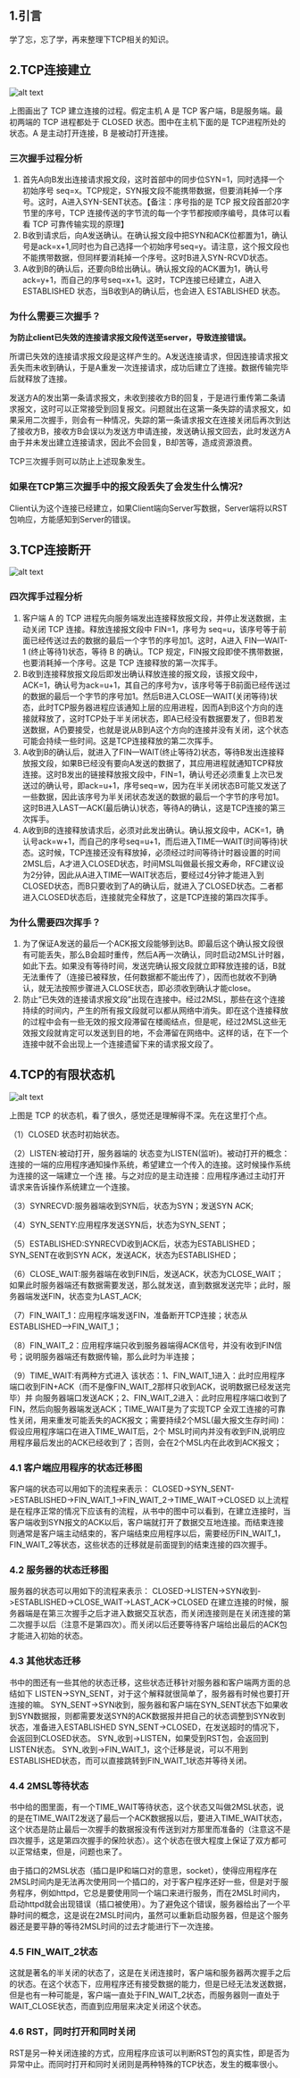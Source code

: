 ## 1.引言
学了忘，忘了学，再来整理下TCP相关的知识。

## 2.TCP连接建立
![alt text](../img/TCP/establish.jpg) 

上图画出了 TCP 建立连接的过程。假定主机 A 是 TCP 客户端，B是服务端。最初两端的 TCP 进程都处于 CLOSED 状态。图中在主机下面的是 TCP进程所处的状态。A 是主动打开连接，B 是被动打开连接。
### 三次握手过程分析
1. 首先A向B发出连接请求报文段，这时首部中的同步位SYN=1，同时选择一个初始序号 seq=x。TCP规定，SYN报文段不能携带数据，但要消耗掉一个序号。这时，A进入SYN-SENT状态。【备注：序号指的是 TCP 报文段首部20字节里的序号，TCP 连接传送的字节流的每一个字节都按顺序编号，具体可以看看 TCP 可靠传输实现的原理】 
2. B收到请求后，向A发送确认。在确认报文段中把SYN和ACK位都置为1，确认号是ack=x+1,同时也为自己选择一个初始序号seq=y。请注意，这个报文段也不能携带数据，但同样要消耗掉一个序号。这时B进入SYN-RCVD状态。 
3. A收到B的确认后，还要向B给出确认。确认报文段的ACK置为1，确认号ack=y+1，而自己的序号seq=x+1。这时，TCP连接已经建立，A进入ESTABLISHED 状态，当B收到A的确认后，也会进入 ESTABLISHED 状态。
### 为什么需要三次握手？
**为防止client已失效的连接请求报文段传送至server，导致连接错误。**

所谓已失效的连接请求报文段是这样产生的。A发送连接请求，但因连接请求报文丢失而未收到确认，于是A重发一次连接请求，成功后建立了连接。数据传输完毕后就释放了连接。

发送方A的发出第一条请求报文，未收到接收方B的回复，于是进行重传第二条请求报文，这时可以正常接受到回复报文。问题就出在这第一条失踪的请求报文，如果采用二次握手，则会有一种情况，失踪的第一条请求报文在连接关闭后再次到达了接收方B，接收方B会误以为发送方申请连接，发送确认报文回去，此时发送方A由于并未发出建立连接请求，因此不会回复，B却苦等，造成资源浪费。

TCP三次握手则可以防止上述现象发生。
### 如果在TCP第三次握手中的报文段丢失了会发生什么情况?
Client认为这个连接已经建立，如果Client端向Server写数据，Server端将以RST包响应，方能感知到Server的错误。


## 3.TCP连接断开
![alt text](../img/TCP/cancel.jpg) 

### 四次挥手过程分析
1. 客户端 A 的 TCP 进程先向服务端发出连接释放报文段，并停止发送数据，主动关闭 TCP 连接。释放连接报文段中 FIN=1，序号为 seq=u，该序号等于前面已经传送过去的数据的最后一个字节的序号加1。这时，A进入 FIN—WAIT-1 (终止等待1)状态，等待 B 的确认。TCP 规定，FIN报文段即使不携带数据，也要消耗掉一个序号。这是 TCP 连接释放的第一次挥手。 
2. B收到连接释放报文段后即发出确认释放连接的报文段，该报文段中，ACK=1，确认号为ack=u+1，其自己的序号为v，该序号等于B前面已经传送过的数据的最后一个字节的序号加1。然后B进入CLOSE—WAIT(关闭等待)状态，此时TCP服务器进程应该通知上层的应用进程，因而A到B这个方向的连接就释放了，这时TCP处于半关闭状态，即A已经没有数据要发了，但B若发送数据，A仍要接受，也就是说从B到A这个方向的连接并没有关闭，这个状态可能会持续一些时间。这是TCP连接释放的第二次挥手。
3. A收到B的确认后，就进入了FIN—WAIT(终止等待2)状态，等待B发出连接释放报文段，如果B已经没有要向A发送的数据了，其应用进程就通知TCP释放连接。这时B发出的链接释放报文段中，FIN=1，确认号还必须重复上次已发送过的确认号，即ack=u+1，序号seq=w，因为在半关闭状态B可能又发送了一些数据，因此该序号为半关闭状态发送的数据的最后一个字节的序号加1。这时B进入LAST—ACK(最后确认)状态，等待A的确认，这是TCP连接的第三次挥手。
4. A收到B的连接释放请求后，必须对此发出确认。确认报文段中，ACK=1，确认号ack=w+1，而自己的序号seq=u+1，而后进入TIME—WAIT(时间等待)状态。这时候，TCP连接还没有释放掉，必须经过时间等待计时器设置的时间2MSL后，A才进入CLOSED状态，时间MSL叫做最长报文寿命，RFC建议设为2分钟，因此从A进入TIME—WAIT状态后，要经过4分钟才能进入到CLOSED状态，而B只要收到了A的确认后，就进入了CLOSED状态。二者都进入CLOSED状态后，连接就完全释放了，这是TCP连接的第四次挥手。

### 为什么需要四次挥手？
1. 为了保证A发送的最后一个ACK报文段能够到达B。即最后这个确认报文段很有可能丢失，那么B会超时重传，然后A再一次确认，同时启动2MSL计时器，如此下去。如果没有等待时间，发送完确认报文段就立即释放连接的话，B就无法重传了（连接已被释放，任何数据都不能出传了），因而也就收不到确认，就无法按照步骤进入CLOSE状态，即必须收到确认才能close。 
2. 防止“已失效的连接请求报文段”出现在连接中。经过2MSL，那些在这个连接持续的时间内，产生的所有报文段就可以都从网络中消失。即在这个连接释放的过程中会有一些无效的报文段滞留在楼阁结点，但是呢，经过2MSL这些无效报文段就肯定可以发送到目的地，不会滞留在网络中。这样的话，在下一个连接中就不会出现上一个连接遗留下来的请求报文段了。

## 4.TCP的有限状态机
![alt text](../img/TCP/state_machine.jpg) 

上图是 TCP 的状态机，看了很久，感觉还是理解得不深。先在这里打个点。

（1）CLOSED 状态时初始状态。

（2）LISTEN:被动打开，服务器端的 状态变为LISTEN(监听)。被动打开的概念：连接的一端的应用程序通知操作系统，希望建立一个传入的连接。这时候操作系统为连接的这一端建立一个连 接。与之对应的是主动连接：应用程序通过主动打开请求来告诉操作系统建立一个连接。

（3）SYNRECVD:服务器端收到SYN后，状态为SYN；发送SYN ACK;

（4）SYN_SENTY:应用程序发送SYN后，状态为SYN_SENT；

（5）ESTABLISHED:SYNRECVD收到ACK后，状态为ESTABLISHED； SYN_SENT在收到SYN ACK，发送ACK，状态为ESTABLISHED；

（6）CLOSE_WAIT:服务器端在收到FIN后，发送ACK，状态为CLOSE_WAIT；如果此时服务器端还有数据需要发送，那么就发送，直到数据发送完毕；此时，服务器端发送FIN，状态变为LAST_ACK;

（7）FIN_WAIT_1：应用程序端发送FIN，准备断开TCP连接；状态从ESTABLISHED——>FIN_WAIT_1；

（8）FIN_WAIT_2：应用程序端只收到服务器端得ACK信号，并没有收到FIN信号；说明服务器端还有数据传输，那么此时为半连接；

（9）TIME_WAIT:有两种方式进入 该状态：1、FIN_WAIT_1进入：此时应用程序端口收到FIN+ACK（而不是像FIN_WAIT_2那样只收到ACK，说明数据已经发送完毕）并 向服务器端口发送ACK；2、FIN_WAIT_2进入：此时应用程序端口收到了FIN，然后向服务器端发送ACK；TIME_WAIT是为了实现TCP 全双工连接的可靠性关闭，用来重发可能丢失的ACK报文；需要持续2个MSL(最大报文生存时间)：假设应用程序端口在进入TIME_WAIT后，2个 MSL时间内并没有收到FIN,说明应用程序最后发出的ACK已经收到了；否则，会在2个MSL内在此收到ACK报文；

### 4.1 客户端应用程序的状态迁移图 
客户端的状态可以用如下的流程来表示： 
CLOSED->SYN_SENT->ESTABLISHED->FIN_WAIT_1->FIN_WAIT_2->TIME_WAIT->CLOSED 
以上流程是在程序正常的情况下应该有的流程，从书中的图中可以看到，在建立连接时，当客户端收到SYN报文的ACK以后，客户端就打开了数据交互地连接。而结束连接则通常是客户端主动结束的，客户端结束应用程序以后，需要经历FIN_WAIT_1，FIN_WAIT_2等状态，这些状态的迁移就是前面提到的结束连接的四次握手。

### 4.2 服务器的状态迁移图 
服务器的状态可以用如下的流程来表示： 
CLOSED->LISTEN->SYN收到->ESTABLISHED->CLOSE_WAIT->LAST_ACK->CLOSED 
在建立连接的时候，服务器端是在第三次握手之后才进入数据交互状态，而关闭连接则是在关闭连接的第二次握手以后（注意不是第四次）。而关闭以后还要等待客户端给出最后的ACK包才能进入初始的状态。

### 4.3 其他状态迁移 
书中的图还有一些其他的状态迁移，这些状态迁移针对服务器和客户端两方面的总结如下 
LISTEN->SYN_SENT，对于这个解释就很简单了，服务器有时候也要打开连接的嘛。 
SYN_SENT->SYN收到，服务器和客户端在SYN_SENT状态下如果收到SYN数据报，则都需要发送SYN的ACK数据报并把自己的状态调整到SYN收到状态，准备进入ESTABLISHED 
SYN_SENT->CLOSED，在发送超时的情况下，会返回到CLOSED状态。 
SYN_收到->LISTEN，如果受到RST包，会返回到LISTEN状态。 
SYN_收到->FIN_WAIT_1，这个迁移是说，可以不用到ESTABLISHED状态，而可以直接跳转到FIN_WAIT_1状态并等待关闭。

### 4.4 2MSL等待状态 
书中给的图里面，有一个TIME_WAIT等待状态，这个状态又叫做2MSL状态，说的是在TIME_WAIT2发送了最后一个ACK数据报以后，要进入TIME_WAIT状态，这个状态是防止最后一次握手的数据报没有传送到对方那里而准备的（注意这不是四次握手，这是第四次握手的保险状态）。这个状态在很大程度上保证了双方都可以正常结束，但是，问题也来了。

由于插口的2MSL状态（插口是IP和端口对的意思，socket），使得应用程序在2MSL时间内是无法再次使用同一个插口的，对于客户程序还好一些，但是对于服务程序，例如httpd，它总是要使用同一个端口来进行服务，而在2MSL时间内，启动httpd就会出现错误（插口被使用）。为了避免这个错误，服务器给出了一个平静时间的概念，这是说在2MSL时间内，虽然可以重新启动服务器，但是这个服务器还是要平静的等待2MSL时间的过去才能进行下一次连接。

### 4.5 FIN_WAIT_2状态 
这就是著名的半关闭的状态了，这是在关闭连接时，客户端和服务器两次握手之后的状态。在这个状态下，应用程序还有接受数据的能力，但是已经无法发送数据，但是也有一种可能是，客户端一直处于FIN_WAIT_2状态，而服务器则一直处于WAIT_CLOSE状态，而直到应用层来决定关闭这个状态。 

### 4.6 RST，同时打开和同时关闭 
RST是另一种关闭连接的方式，应用程序应该可以判断RST包的真实性，即是否为异常中止。而同时打开和同时关闭则是两种特殊的TCP状态，发生的概率很小。
